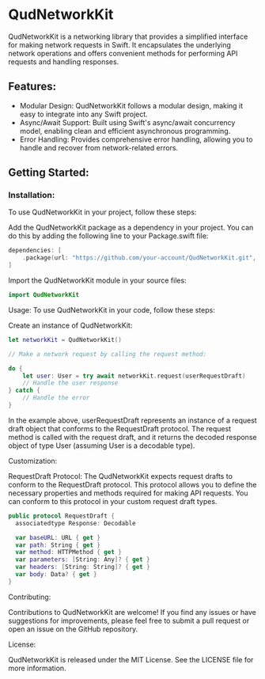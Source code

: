 # QudNetworkKit

QudNetworkKit is a networking library that provides a simplified interface for making network requests in Swift. It encapsulates the underlying network operations and offers convenient methods for performing API requests and handling responses.

## Features:
- Modular Design: QudNetworkKit follows a modular design, making it easy to integrate into any Swift project.
- Async/Await Support: Built using Swift's async/await concurrency model, enabling clean and efficient asynchronous programming.
- Error Handling: Provides comprehensive error handling, allowing you to handle and recover from network-related errors.

## Getting Started:

### Installation:
To use QudNetworkKit in your project, follow these steps:

Add the QudNetworkKit package as a dependency in your project. You can do this by adding the following line to your Package.swift file:

```swift
dependencies: [
    .package(url: "https://github.com/your-account/QudNetworkKit.git", from: "1.0.0")
]
```

Import the QudNetworkKit module in your source files:

```swift
import QudNetworkKit
```

Usage:
To use QudNetworkKit in your code, follow these steps:

Create an instance of QudNetworkKit:

```swift
let networkKit = QudNetworkKit()

// Make a network request by calling the request method:

do {
    let user: User = try await networkKit.request(userRequestDraft)
    // Handle the user response
} catch {
    // Handle the error
}
```

In the example above, userRequestDraft represents an instance of a request draft object that conforms to the RequestDraft protocol. The request method is called with the request draft, and it returns the decoded response object of type User (assuming User is a decodable type).

Customization:

RequestDraft Protocol:
The QudNetworkKit expects request drafts to conform to the RequestDraft protocol. This protocol allows you to define the necessary properties and methods required for making API requests. You can conform to this protocol in your custom request draft types.

```swift
public protocol RequestDraft {
  associatedtype Response: Decodable

  var baseURL: URL { get }
  var path: String { get }
  var method: HTTPMethod { get }
  var parameters: [String: Any]? { get }
  var headers: [String: String]? { get }
  var body: Data? { get }
}
```

Contributing:

Contributions to QudNetworkKit are welcome! If you find any issues or have suggestions for improvements, please feel free to submit a pull request or open an issue on the GitHub repository.

License:

QudNetworkKit is released under the MIT License. See the LICENSE file for more information.

